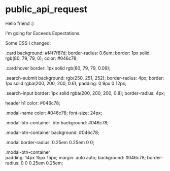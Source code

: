 # public_api_request

Hello friend :)

I'm going for Exceeds Expectations.

Some CSS I changed:

.card
  background: #f4f7f87d;
  border-radius: 0.6em;
  border: 1px solid rgb(80, 79, 79, 0);
  color: #046c78;

.card:hover
  border: 1px solid rgb(80, 79, 79, 0.09);

.search-submit
  background: rgb(250, 251, 252);
  border-radius: 4px;
  border: 1px solid rgba(200, 200, 200, 0.6);
  padding: 0 9px 0 12px;

.search-input
  border: 1px solid rgba(200, 200, 200, 0.8);
  border-radius: 4px;

header h1
  color: #046c78;

.modal-name
  color: #046c78;
  font-size: 24px;

.modal-btn-container .btn
  background: #046c78;

.modal-btn-container
  background: #046c78;

.modal
  border-radius: 0.25em 0.25em 0 0;

.modal-btn-container   
  padding: 14px 15px 15px;
  margin: auto auto;
  background: #046c78;
  border-radius: 0 0 0.25em 0.25em;
